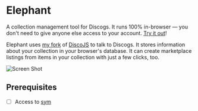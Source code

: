 # Elephant

A collection management tool for Discogs. It runs 100% in-browser — you don't need to give anyone else access to your account. [Try it out](https://pyrogenic.github.io/elephant/)!

Elephant uses [my fork](https://github.com/pyrogenic/discojs) of [DiscoJS](https://github.com/aknorw/discojs) to talk to Discogs. It stores information about your collection in your browser's database. It can create marketplace listings from items in your collection with just a few clicks, too.

![Screen Shot](https://user-images.githubusercontent.com/4270301/164992153-605e72c4-d0c9-4d58-bae8-64d022f42d91.png)

## Prerequisites

- [ ] Access to [sym](https://github.com/pyrogenic/sym)
